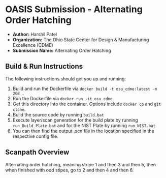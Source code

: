 # OASIS Submission - Alternating Order Hatching
- **Author:** Harshil Patel
- **Organization:** The Ohio State Center for Design & Manufacturing Excellence (CDME)
- **Submission Name:** Alternating Order Hatching

## Build & Run Instructions
The following instructions should get you up and running:
1. Build and run the Dockerfile via `docker build -t osu_cdme:latest -m 2GB .`
2. Run the Dockerfile via `docker run -it osu_cdme`
3. Get this directory into the container. Options include `docker cp` and `git clone`.
4. Build the source code by running `build.bat`
5. Execute layer/scan generation for the build plate by running `run_Build_Plate.bat` and for the NIST Plate by running `run_NIST.bat`
6. You can then find the output .scn file in the location specified in the respective config file.

## Scanpath Overview
Alternating order hatching, meaning stripe 1 and then 3 and then 5, then when finished with odd stipes, go to 2 and then 4 and then 6.
